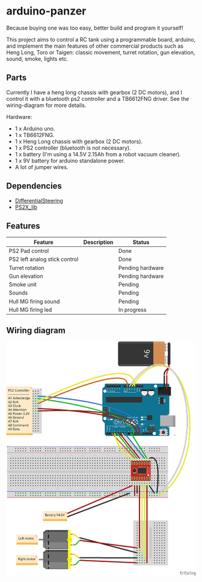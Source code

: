 # arduino-panzer

Because buying one was too easy, better build and program it yourself!

This project aims to control a RC tank using a programmable board, arduino, and implement the main features of other commercial products such as Heng Long, Toro or Taigen: classic movement, turret rotation, gun elevation, sound, smoke, lights etc.

## Parts

Currently I have a heng long chassis with gearbox (2 DC motors), and I control it with a bluetooth ps2 controller and a TB6612FNG driver. See the wiring-diagram for more details.

Hardware:

* 1 x Arduino uno.
* 1 x TB6612FNG.
* 1 x Heng Long chassis with gearbox (2 DC motors).
* 1 x PS2 controller (bluetooth is not necessary).
* 1 x battery (I'm using a 14.5V 2.15Ah from a robot vacuum cleaner).
* 1 x 9V battery for arduino standalone power.
* A lot of jumper wires.

## Dependencies

* [DifferentialSteering](https://github.com/edumardo/DifferentialSteering)
* [PS2X_lib](https://github.com/madsci1016/Arduino-PS2X)

## Features

| Feature | Description | Status |
|---------|-------------|--------|
| PS2 Pad control | | Done |
| PS2 left analog stick control | | Done|
| Turret rotation | | Pending hardware |
| Gun elevation | | Pending hardware |
| Smoke unit | | Pending |
| Sounds | | Pending |
| Hull MG firing sound | | Pending |
| Hull MG firing led | | In progress |

## Wiring diagram

![Wiring diagram](images/wiring-diagram.png)

